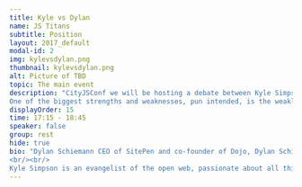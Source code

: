 ```yaml
---
title: Kyle vs Dylan
name: JS Titans
subtitle: Position
layout: 2017_default
modal-id: 2
img: kylevsdylan.png
thumbnail: kylevsdylan.png
alt: Picture of TBD
topic: The main event
description: "CityJSConf we will be hosting a debate between Kyle Simpson and Dylan Schiemann on the merits of Strong and Weak typing in JavaScript moderated by Luca Mezallira.
One of the biggest strengths and weaknesses, pun intended, is the weakly typed nature of JavaScript. In this debate, we’ll consider the value and benefits of adding development time type systems such as TypeScript vs. limitations they may impose."
displayOrder: 15
time: 17:15 - 18:45
speaker: false
group: rest
hide: true
bio: "Dylan Schiemann CEO of SitePen and co-founder of Dojo, Dylan Schiemann is an established presence in the JavaScript and open source communities.  Under his direction, SitePen has become the definitive source for enterprise organizations that are focused on creating well-tested, highly performant and sustainable web applications.  Dylan’s current initiatives include guiding development on Intern, TypeScript and the anticipated launch of Dojo 2. Dylan was the co-founder of the Dojo Foundation prior to its merger with the jQuery Foundation to form the JS Foundation.  When not actively engaged in bettering SitePen and demanding better developer tools, Dylan enjoys traveling and sharing his experience at conferences around the world.
<br/><br/>
Kyle Simpson is an evangelist of the open web, passionate about all things JavaScript. He writes books, teaches JavaScript, speaks, and contributes to the world of OSS."
---
```

